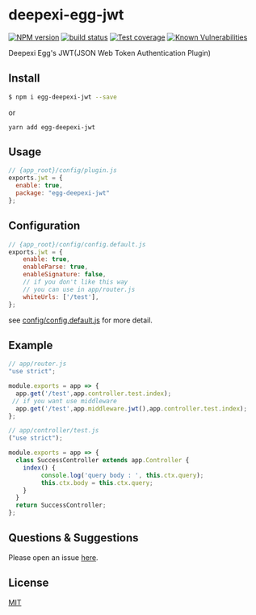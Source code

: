 # deepexi-egg-jwt

[![NPM version][npm-image]][npm-url]
[![build status][travis-image]][travis-url]
[![Test coverage][codecov-image]][codecov-url]
[![Known Vulnerabilities][snyk-image]][snyk-url]

[npm-image]: https://img.shields.io/npm/v/egg-jwt.svg?style=flat-square
[npm-url]: https://www.npmjs.com/package/egg-deepexi-jwt
[travis-image]: https://img.shields.io/travis/okoala/egg-jwt.svg?style=flat-square
[travis-url]: https://travis-ci.org/okoala/egg-jwt
[codecov-image]: https://img.shields.io/codecov/c/github/okoala/egg-jwt.svg?style=flat-square
[codecov-url]: https://codecov.io/github/okoala/egg-jwt?branch=master
[david-image]: https://img.shields.io/david/okoala/egg-jwt.svg?style=flat-square
[david-url]: https://david-dm.org/okoala/egg-jwt
[snyk-image]: https://snyk.io/test/npm/egg-jwt/badge.svg?style=flat-square
[snyk-url]: https://snyk.io/test/npm/egg-jwt
[download-image]: https://img.shields.io/npm/dm/egg-jwt.svg?style=flat-square
[download-url]: https://www.npmjs.com/package/egg-deepexi-jwt

Deepexi Egg's JWT(JSON Web Token Authentication Plugin)

## Install

```bash
$ npm i egg-deepexi-jwt --save
```

or

```
yarn add egg-deepexi-jwt
```

## Usage

```js
// {app_root}/config/plugin.js
exports.jwt = {
  enable: true,
  package: "egg-deepexi-jwt"
};
```

## Configuration

```js
// {app_root}/config/config.default.js
exports.jwt = {
    enable: true,
    enableParse: true,
    enableSignature: false,
    // if you don't like this way 
    // you can use in app/router.js 
    whiteUrls: ['/test'],
};
```

see [config/config.default.js](config/config.default.js) for more detail.

## Example

```javascript
// app/router.js
"use strict";

module.exports = app => {
  app.get('/test',app.controller.test.index);
 // if you want use middleware
  app.get('/test',app.middleware.jwt(),app.controller.test.index);
};
```

```js
// app/controller/test.js
("use strict");

module.exports = app => {
  class SuccessController extends app.Controller {
    index() {
         console.log('query body : ', this.ctx.query);
         this.ctx.body = this.ctx.query;
    }
  }
  return SuccessController;
};
```


## Questions & Suggestions

Please open an issue [here](https://github.com/eggjs/egg/issues).

## License

[MIT](LICENSE)
